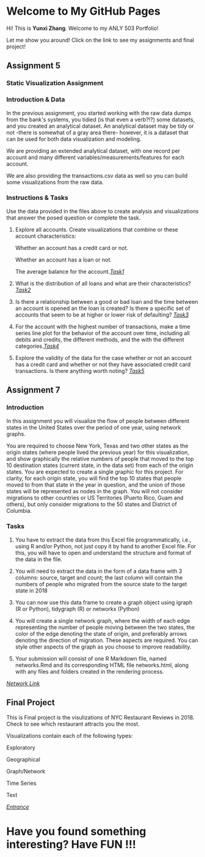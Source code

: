 # Welcome to My GitHub Pages

Hi! This is **Yunxi Zhang**. Welcome to my ANLY 503 Portfolio!

Let me show you around! Click on the link to see my assignments and final project!


## Assignment 5
### Static Visualization Assignment
### Introduction & Data
In the previous assignment, you started working with the raw data dumps from the bank's systems, you tidied (is that even a verb?!?) some datasets, and you created an analytical dataset. An analytical dataset may be tidy or not -there is somewhat of a gray area there- however, it is a dataset that can be used for both data visualization and modeling.

We are providing an extended analytical dataset, with one record per account and many different variables/measurements/features for each account.

We are also providing the transactions.csv data as well so you can build some visualizations from the raw data.

### Instructions & Tasks
Use the data provided in the files above to create analysis and visualizations that answer the posed question or complete the task.

 1. Explore all accounts. Create visualizations that combine or these account characteristics:

    Whether an account has a credit card or not.
 
    Whether an account has a loan or not.
 
    The average balance for the account.[*Task1*](https://yz721.github.io/a5t1/)
 
 2. What is the distribution of all loans and what are their characteristics? [*Task2*](https://yz721.github.io/a5t2/)
 
 3. Is there a relationship between a good or bad loan and the time between an account is opened an the loan is created? Is there a specific set of accounts that seem to be at higher or lower risk of defaulting? [*Task3*](https://yz721.github.io/a5t3/)
 
 4. For the account with the highest number of transactions, make a time series line plot for the behavior of the account over time, including all debits and credits, the different methods, and the with the different categories.[*Task4*](https://yz721.github.io/a5t4/)
 
 5. Explore the validity of the data for the case whether or not an account has a credit card and whether or not they have associated credit card transactions. Is there anything worth noting? [*Task5*](https://yz721.github.io/a5t5/)


## Assignment 7
### Introduction
In this assignment you will visualize the flow of people between different states in the United States over the period of one year, using network graphs.

You are required to choose New York, Texas and two other states as the origin states (where people lived the previous year) for this visualization, and show graphically the relative numbers of people that moved to the top 10 destination states (current state, in the data set) from each of the origin states. You are expected to create a single graphic for this project. For clarity, for each origin state, you will find the top 10 states that people moved to from that state in the year in question, and the union of those states will be represented as nodes in the graph. You will not consider migrations to other countries or US Territories (Puerto Rico, Guam and others), but only consider migrations to the 50 states and District of Columbia.

### Tasks
1. You have to extract the data from this Excel file programmatically, i.e., using R and/or Python, not just copy it by hand to another Excel file. For this, you will have to open and understand the structure and format of the data in the file.

2. You will need to extract the data in the form of a data frame with 3 columns: source, target and count; the last column will contain the numbers of people who migrated from the source state to the target state in 2018

3. You can now use this data frame to create a graph object using igraph (R or Python), tidygraph (R) or networkx (Python)

4. You will create a single network graph, where the width of each edge representing the number of people moving between the two states, the color of the edge denoting the state of origin, and preferably arrows denoting the direction of migration. These aspects are required. You can style other aspects of the graph as you choose to improve readability.

5. Your submission will consist of one R Markdown file, named networks.Rmd and its corresponding HTML file networks.html, along with any files and folders created in the rendering process. 

[*Network Link*](https://yz721.github.io/network/)




## Final Project
This is Final project is the visulizations of NYC Restaurant Reviews in 2018.
Check to see which restaurant attracts you the most.

Visualizations contain each of the following types:

Exploratory

Geographical

Graph/Network

Time Series

Text

[*Entrance*](https://yz721.github.io/YunxiZhang.github.io/#geo)

# Have you found something interesting? Have FUN !!!
